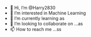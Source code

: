 - 👋 Hi, I’m @Harry2830
- 👀 I’m interested in Machine Learning
- 🌱 I’m currently learning as
- 💞️ I’m looking to collaborate on ...as
- 📫 How to reach me ...ss

<!---
Harry2830/Harry2830 is a ✨ special ✨ repository because its `README.md` (this file) appears on your GitHub profile.
You can click the Preview link to take a look at your changes.
--->
